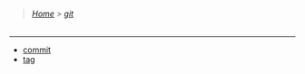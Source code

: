 > ###### [Home](/README.md) > [git](/git/README.md)

---

- [commit](/git/git_commit.md)
- [tag](/git/git_tag.md)
